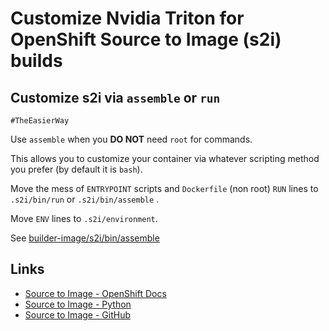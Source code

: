 # Customize Nvidia Triton for OpenShift Source to Image (s2i) builds

## Customize s2i via `assemble` or `run`

`#TheEasierWay`

Use `assemble` when you **DO NOT** need `root` for commands.

This allows you to customize your container via whatever scripting method you prefer (by default it is `bash`).

Move the mess of `ENTRYPOINT` scripts and `Dockerfile` (non root) `RUN` lines to `.s2i/bin/run` or `.s2i/bin/assemble` .

Move `ENV` lines to `.s2i/environment`.

See [builder-image/s2i/bin/assemble](builder-image/s2i/bin/assemble)

## Links

- [Source to Image - OpenShift Docs](https://docs.openshift.com/container-platform/4.14/openshift_images/using_images/using-s21-images.html)
- [Source to Image - Python](https://docs.openshift.com/container-platform/4.17/openshift_images/using_images/using-s21-images.html)
- [Source to Image - GitHub](https://github.com/openshift/source-to-image)
